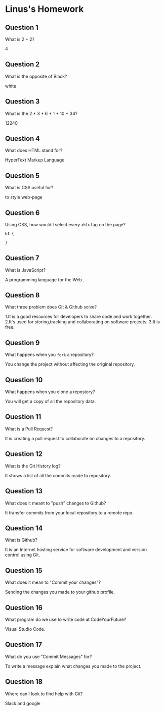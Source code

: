 # Linus's Homework

## Question 1

What is 2 + 2?

4

## Question 2

What is the opposite of Black?

white

## Question 3

What is the  2 * 3 * 6 * 1 * 10 * 34?

12240

## Question 4 

What does HTML stand for?

HyperText Markup Language

## Question 5

What is CSS useful for?

to style web-page

## Question 6

Using CSS, how would I select every `<h1>` tag on the page?

```css
h1 {

}
```

## Question 7

What is JavaScript?

A programming language for the Web .

## Question 8

What three problem does Git & Github solve?

1.It is a good resources for developers to share code and work together.
2.It's used for storing,tracking and collaborating on software projects.
3.It is free.


## Question 9

What happens when you `fork` a repository?

You change the project without affecting the original repository.

## Question 10 

What happens when you clone a repostory?

You will get a copy of all the repository data.

## Question 11

What is a Pull Request?

It is creating a pull request to collaborate on changes to a repository.

## Question 12

What is the Git History log?

It shows a list of all the commits made to repository.

## Question 13

What does it meant to "push" changes to Github?

It transfer commits from your local repository to a remote repo.

## Question 14

What is Github?

It is an Internet hosting service for software development and version control using Git.

## Question 15

What does it mean to "Commit your changes"?

Sending the changes you made to your github profile.

## Question 16

What program do we use to write code at CodeYourFuture?

Visual Studio Code.

## Question 17

What do you use "Commit Messages" for?

To write a message explain what changes you made to the project.

## Question 18

Where can I look to find help with Git?

Slack and google
